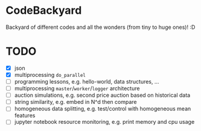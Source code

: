 # CodeBackyard

Backyard of different codes and all the wonders (from tiny to huge ones)! :D

# TODO

- [x] json
- [x] multiprocessing `do_parallel`
- [ ] programming lessons, e.g. hello-world, data structures, ...
- [ ] multiprocessing `master`/`worker`/`logger` architecture
- [ ] auction simulations, e.g. second price auction based on historical data
- [ ] string similarity, e.g. embed in N^d then compare
- [ ] homogeneous data splitting, e.g. test/control with homogeneous mean features
- [ ] jupyter notebook resource monitoring, e.g. print memory and cpu usage